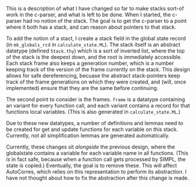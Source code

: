 
  This is a description of what I have changed so far to make stacks sort-of work in the c-parser, and what is left to be done. When I started, the c-parser had no notion of the stack. The goal is to get the c-parser to a point where it both has a stack, and can reason about pointers to that stack.

  To add the notion of a stact, I create a stack field in the global state record (in `mk_globals_rcd` in `calculate_state.ML`). The stack itself is an abstract datatype (defined `Stack.thy`) which is a sort of inverted list, where the top of the stack is the deepest down, and the root is immediately accessible. Each stack frame also keeps a generation number, which is a number keeping track of the version of the frame currently on the stack. This design allows for safe dereferencing, becuase the abstract stack-pointers keep track of the frame generations on which they were created, and (will, once implemented) ensure that they are the same before continuing.

  The second point to consider is the frames. `frame` is a datatype containing an variant for every function call, and each variant contains a record for that functions local variables. (This is also generated in `calculate_state.ML`.)

Due to these new datatypes, a number of definitions and lemmas need to be created for get and update functions for each variable on this stack. Currently, not all simplification lemmas are generated automatically.

  Currently, these changes sit *alongside* the previous design, where the globalstate contains a variable for each variable name in all functions. (This *is* in fact safe, because when a function call gets processed by SIMPL, the state is copied.) Eventually, the goal is to remove these. This will affect AutoCorres, which relies on this representation to perform its abstraction. I have not thought about how to fix the abstraction after this change is made.
